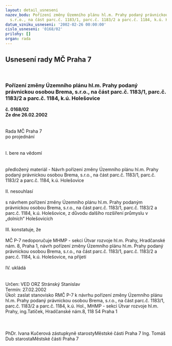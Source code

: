 ```yaml
---
layout: detail_usneseni
nazev_bodu: Pořízení změny Územního plánu hl.m. Prahy podaný právnickou osobou Brema,
  s.r.o., na část parc.č. 1183/1, parc.č. 1183/2 a parc.č. 1184, k.ú. Holešovice
datum_vzniku_usneseni: '2002-02-26 00:00:00'
cislo_usneseni: '0168/02'
prilohy: []
organ: rada
---
```

<div id="ucUsn_pList" class="usn">
	<span><h2>Usnesení rady MČ Praha 7 </h2>
<br></span><div class="standBody">
<span><h3>Pořízení změny Územního plánu hl.m. Prahy podaný právnickou osobou Brema, s.r.o., na část parc.č. 1183/1, parc.č. 1183/2 a parc.č. 1184, k.ú. Holešovice</h3></span><div class="center">
		<strong>č. 0168/02</strong><br>
	</div>
<div class="center">
		<strong>Ze dne 26.02.2002</strong><br><br>
	</div>
<br>Rada MČ Praha 7<br>po projednání<br><br><br>I.	bere na vědomí<br><br> <br>předložený materiál - Návrh pořízení změny Územního plánu hl.m. Prahy podaný právnickou osobou Brema, s.r.o., na část parc.č. 1183/1, parc.č. 1183/2 a parc.č. 1184, k.ú. Holešovice<br><br>II.	nesouhlasí<br><br>s návrhem pořízení změny Územního plánu hl.m. Prahy podaným právnickou osobou Brema, s.r.o., na část parc.č. 1183/1, parc.č. 1183/2 a parc.č. 1184, k.ú. Holešovice, z důvodu dalšího rozšíření průmyslu v „dolních“ Holešovicích<br><br>III.	konstatuje, že<br><br>MČ P-7 nedoporučuje MHMP - sekci Útvar rozvoje hl.m. Prahy, Hradčanské nám. 8, Praha 1, návrh pořízení změny Územního plánu hl.m. Prahy podaný právnickou osobou Brema, s.r.o., na část parc.č. 1183/1, parc.č. 1183/2 a parc.č. 1184, k.ú. Holešovice, na přijetí<br><br>IV.	ukládá <br><br> <br>Určen:	VED ORZ  Stránský Stanislav<br>Termín: 27.02.2002<br>Úkol:	zaslat stanovisko RMČ P-7 k návrhu pořízení změny Územního plánu hl.m. Prahy podaný právnickou osobou Brema, s.r.o., na část parc.č. 1183/1, parc.č. 1183/2 a parc.č. 1184, k.ú. Hol., MHMP - sekci Útvar rozvoje hl.m. Prahy, ing.Tatíček, Hradčanské nám.8, 118 54 Praha 1<br> <br> <br>	<br>PhDr. Ivana Kučerová zástupkyně starostyMěstské části Praha 7	Ing. Tomáš Dub starostaMěstské části Praha 7<br>	<br><br>
</div>
</div>